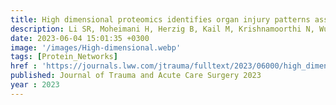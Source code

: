 ```yaml
---
title: High dimensional proteomics identifies organ injury patterns associated with outcomes in human trauma
description: Li SR, Moheimani H, Herzig B, Kail M, Krishnamoorthi N, Wu J, Abdelhamid S, Scioscia J, <strong><u>Sung E</u></strong>, <strong><u>Rosengart A</u></strong>, Bonaroti J, Johansson, P, Stensballe J, Neal M, <strong><u>Das J</u></strong>, Kar U, Sperry J, Billiar TR
date: 2023-06-04 15:01:35 +0300
image: '/images/High-dimensional.webp'
tags: [Protein_Networks]
href : 'https://journals.lww.com/jtrauma/fulltext/2023/06000/high_dimensional_proteomics_identifies_organ.9.aspx'
published: Journal of Trauma and Acute Care Surgery 2023
year : 2023 
---
```

